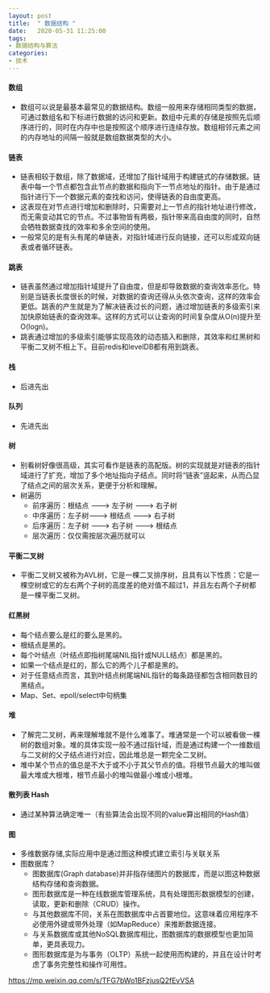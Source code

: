 ```yaml
---
layout: post
title:  " 数据结构 "
date:   2020-05-31 11:25:00
tags:
- 数据结构与算法
categories:
- 技术
---
```

#### 数组
- 数组可以说是最基本最常见的数据结构。数组一般用来存储相同类型的数据，可通过数组名和下标进行数据的访问和更新。数组中元素的存储是按照先后顺序进行的，同时在内存中也是按照这个顺序进行连续存放。数组相邻元素之间的内存地址的间隔一般就是数组数据类型的大小。

#### 链表
- 链表相较于数组，除了数据域，还增加了指针域用于构建链式的存储数据。链表中每一个节点都包含此节点的数据和指向下一节点地址的指针。由于是通过指针进行下一个数据元素的查找和访问，使得链表的自由度更高。
- 这表现在对节点进行增加和删除时，只需要对上一节点的指针地址进行修改，而无需变动其它的节点。不过事物皆有两极，指针带来高自由度的同时，自然会牺牲数据查找的效率和多余空间的使用。
- 一般常见的是有头有尾的单链表，对指针域进行反向链接，还可以形成双向链表或者循环链表。

#### 跳表
- 链表虽然通过增加指针域提升了自由度，但是却导致数据的查询效率恶化。特别是当链表长度很长的时候，对数据的查询还得从头依次查询，这样的效率会更低。跳表的产生就是为了解决链表过长的问题，通过增加链表的多级索引来加快原始链表的查询效率。这样的方式可以让查询的时间复杂度从O(n)提升至O(logn)。
- 跳表通过增加的多级索引能够实现高效的动态插入和删除，其效率和红黑树和平衡二叉树不相上下。目前redis和levelDB都有用到跳表。

#### 栈
- 后进先出

#### 队列
- 先进先出

#### 树
- 别看树好像很高级，其实可看作是链表的高配版。树的实现就是对链表的指针域进行了扩充，增加了多个地址指向子结点。同时将“链表”竖起来，从而凸显了结点之间的层次关系，更便于分析和理解。
- 树遍历
    - 前序遍历：根结点 ---> 左子树 ---> 右子树
    - 中序遍历：左子树---> 根结点 ---> 右子树
    - 后序遍历：左子树 ---> 右子树 ---> 根结点
    - 层次遍历：仅仅需按层次遍历就可以
    
#### 平衡二叉树
- 平衡二叉树又被称为AVL树，它是一棵二叉排序树，且具有以下性质：它是一棵空树或它的左右两个子树的高度差的绝对值不超过1，并且左右两个子树都是一棵平衡二叉树。

#### 红黑树
- 每个结点要么是红的要么是黑的。
- 根结点是黑的。
- 每个叶结点（叶结点即指树尾端NIL指针或NULL结点）都是黑的。
- 如果一个结点是红的，那么它的两个儿子都是黑的。
- 对于任意结点而言，其到叶结点树尾端NIL指针的每条路径都包含相同数目的黑结点。
- Map、Set、epoll/select中句柄集

#### 堆
- 了解完二叉树，再来理解堆就不是什么难事了。堆通常是一个可以被看做一棵树的数组对象。堆的具体实现一般不通过指针域，而是通过构建一个一维数组与二叉树的父子结点进行对应，因此堆总是一颗完全二叉树。
- 堆中某个节点的值总是不大于或不小于其父节点的值。将根节点最大的堆叫做最大堆或大根堆，根节点最小的堆叫做最小堆或小根堆。

#### 散列表 Hash
- 通过某种算法确定唯一（有些算法会出现不同的value算出相同的Hash值）

#### 图
- 多维数据存储,实际应用中是通过图这种模式建立索引与关联关系
- 图数据库？
  - 图数据库(Graph database)并非指存储图片的数据库，而是以图这种数据结构存储和查询数据。
  - 图形数据库是一种在线数据库管理系统，具有处理图形数据模型的创建，读取，更新和删除（CRUD）操作。
  - 与其他数据库不同，关系在图数据库中占首要地位。这意味着应用程序不必使用外键或带外处理（如MapReduce）来推断数据连接。
  - 与关系数据库或其他NoSQL数据库相比，图数据库的数据模型也更加简单，更具表现力。
  - 图形数据库是为与事务（OLTP）系统一起使用而构建的，并且在设计时考虑了事务完整性和操作可用性。

<https://mp.weixin.qq.com/s/TFG7bWo1BFzjusQ2fEvVSA>